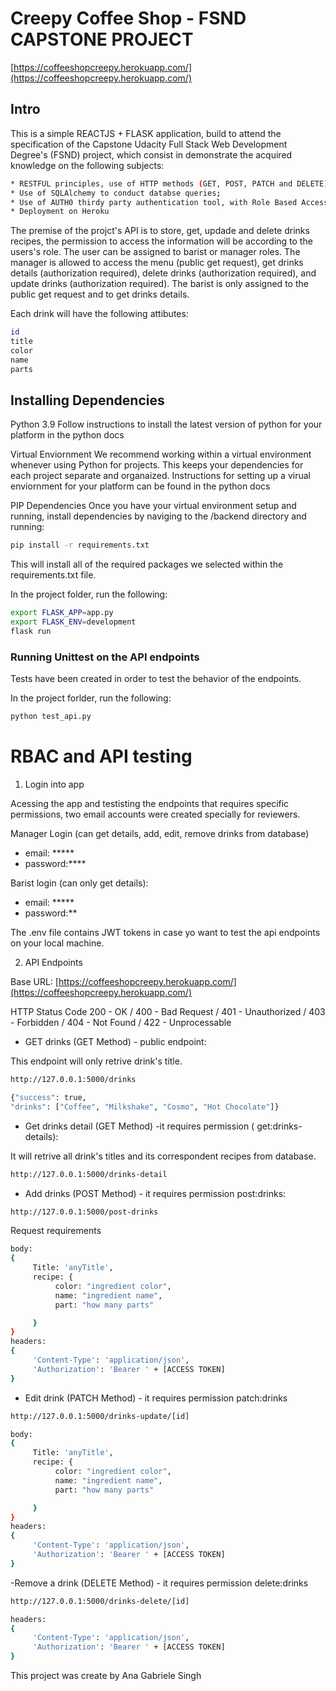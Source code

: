 # Creepy Coffee Shop - FSND CAPSTONE PROJECT

[https://coffeeshopcreepy.herokuapp.com/](https://coffeeshopcreepy.herokuapp.com/)
## Intro

This is a simple REACTJS + FLASK application, build to attend the specification of the Capstone Udacity Full Stack Web Development Degree's (FSND) project, which consist in demonstrate the acquired knowledge on the  following subjects:

```bash
* RESTFUL principles, use of HTTP methods (GET, POST, PATCH and DELETE);
* Use of SQLAlchemy to conduct databse queries;
* Use of AUTH0 thirdy party authentication tool, with Role Based Access Control (RBAC);
* Deployment on Heroku
```

The premise of the projct's API is to store, get, updade and delete  drinks recipes, the permission to access the information will be according to the users's role.
The user can be assigned to barist or manager roles.
The manager is allowed to access the menu (public get request), get drinks details (authorization required), delete drinks (authorization required), and update drinks (authorization required). The barist is only assigned to the public get request and to get drinks details.

Each drink will have the following attibutes:

```bash
id
title
color
name
parts
```


## Installing Dependencies

Python 3.9
Follow instructions to install the latest version of python for your platform in the python docs

Virtual Enviornment
We recommend working within a virtual environment whenever using Python for projects. This keeps your dependencies for each project separate and organaized. Instructions for setting up a virual enviornment for your platform can be found in the python docs

PIP Dependencies
Once you have your virtual environment setup and running, install dependencies by naviging to the /backend directory and running:

```bash
pip install -r requirements.txt
```

This will install all of the required packages we selected within the requirements.txt file.

In the project folder, run the following:

```bash
export FLASK_APP=app.py
export FLASK_ENV=development
flask run
```


### Running Unittest on the API endpoints

Tests have been created in order to test  the behavior of the endpoints.

In the project forlder, run the following:

```bash
python test_api.py
```



# RBAC and API testing

1. Login into app

Acessing  the app and testisting  the endpoints that requires  specific permissions, two email accounts were created specially for reviewers. 

Manager Login (can get details,  add, edit, remove drinks from database)

* email: *****
* password:****

Barist login (can only get details):

* email: *****
* password:**

The .env file contains JWT tokens in case yo want to test the api endpoints on your local machine.

2. API Endpoints

Base URL:
[https://coffeeshopcreepy.herokuapp.com/](https://coffeeshopcreepy.herokuapp.com/)

HTTP Status Code
200 - OK /
400 - Bad Request /
401 - Unauthorized /
403 - Forbidden /
404 - Not Found /
422 - Unprocessable

- GET drinks (GET Method) - public endpoint:

This endpoint will only retrive  drink's title.

```bash
http://127.0.0.1:5000/drinks
```
```bash
{"success": true, 
"drinks": ["Coffee", "Milkshake", "Cosmo", "Hot Chocolate"]}
```
- Get drinks detail  (GET Method) -it  requires permission ( get:drinks-details):

It will retrive all drink's titles and its correspondent recipes from database.

```bash
http://127.0.0.1:5000/drinks-detail
```

- Add drinks (POST Method) - it requires permission post:drinks:



```bash
http://127.0.0.1:5000/post-drinks
```

Request requirements 
```bash
body:
{
     Title: 'anyTitle',
     recipe: {
          color: "ingredient color",
          name: "ingredient name",
          part: "how many parts"

     }
}
headers:
{
     'Content-Type': 'application/json',
     'Authorization': 'Bearer ' + [ACCESS TOKEN]
}
```

- Edit drink (PATCH Method) - it requires permission patch:drinks

```bash
http://127.0.0.1:5000/drinks-update/[id]
```

```bash
body:
{
     Title: 'anyTitle',
     recipe: {
          color: "ingredient color",
          name: "ingredient name",
          part: "how many parts"

     }
}
headers:
{
     'Content-Type': 'application/json',
     'Authorization': 'Bearer ' + [ACCESS TOKEN]
}
```

-Remove a drink (DELETE Method) - it requires permission delete:drinks

```bash
http://127.0.0.1:5000/drinks-delete/[id]
```

```bash
headers:
{
     'Content-Type': 'application/json',
     'Authorization': 'Bearer ' + [ACCESS TOKEN]
}
```


This project was create by Ana Gabriele Singh
